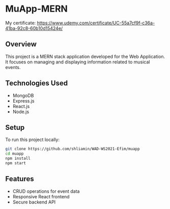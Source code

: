 # MuApp-MERN

My certificate: https://www.udemy.com/certificate/UC-55a7cf9f-c36a-41ba-92c8-60b10d15424e/

## Overview
This project is a MERN stack application developed for the Web Application. It focuses on managing and displaying information related to musical events.

## Technologies Used
- MongoDB
- Express.js
- React.js
- Node.js

## Setup
To run this project locally:
```bash
git clone https://github.com/shliamin/WAD-WS2021-Efim/muapp
cd muapp
npm install
npm start
```

## Features
- CRUD operations for event data
- Responsive React frontend
- Secure backend API
